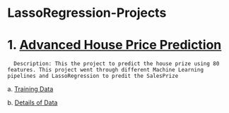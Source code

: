 # LassoRegression-Projects
# 1. [Advanced House Price Prediction](https://github.com/VineethChandha/ML-LassoRegression-Projects/blob/main/Advanced%20House%20Price%20Prediction.ipynb)
      Description: This the project to predict the house prize using 80 features. This project went through different Machine Learning pipelines and LassoRegression to predit the SalesPrize 
      
   a. [Training Data](https://raw.githubusercontent.com/VineethChandha/ML-LassoRegression-Projects/main/Housing%20data.csv)
   
   b. [Details of Data](https://github.com/VineethChandha/ML-LassoRegression-Projects/blob/main/data_description.txt)
